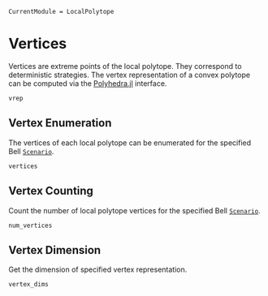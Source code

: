 ```@meta
CurrentModule = LocalPolytope
```
# Vertices

Vertices are extreme points of the local polytope.
They correspond to deterministic strategies.
The vertex representation of a convex polytope can be computed via the
[Polyhedra.jl](https://github.com/JuliaPolyhedra/Polyhedra.jl) interface.

```@docs
vrep
```

## Vertex Enumeration

The vertices of each local polytope can be enumerated for the specified
Bell [`Scenario`](@ref).

```@docs
vertices
```

## Vertex Counting

Count the number of local polytope vertices for the specified Bell [`Scenario`](@ref).

```@docs
num_vertices
```

## Vertex Dimension

Get the dimension of specified vertex representation.

```@docs
vertex_dims
```
